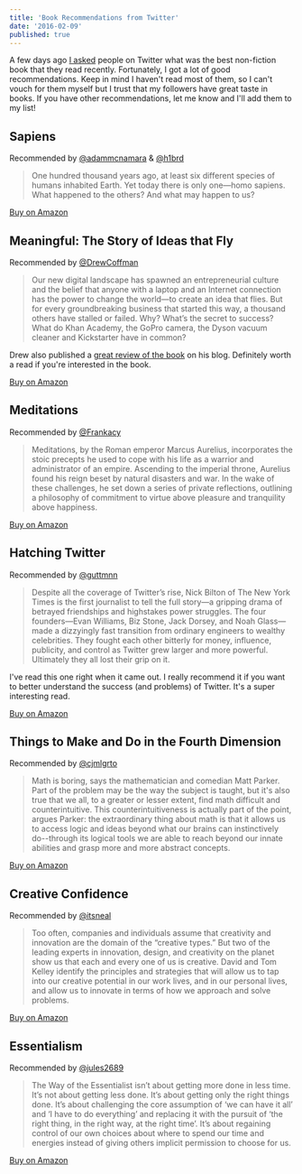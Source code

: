 ```yaml
---
title: 'Book Recommendations from Twitter'
date: '2016-02-09'
published: true
---
```


A few days ago [I asked](https://twitter.com/vernalkick/status/696170724034215936) people on Twitter what was the best non-fiction book that they read recently. Fortunately, I got a lot of good recommendations. Keep in mind I haven't read most of them, so I can't vouch for them myself but I trust that my followers have great taste in books. If you have other recommendations, let me know and I'll add them to my list!

## Sapiens
Recommended by [@adammcnamara](http://twitter.com/adammcnamara) & [@h1brd](http://twitter.com/h1brd)

> One hundred thousand years ago, at least six different species of humans inhabited Earth. Yet today there is only one—homo sapiens. What happened to the others? And what may happen to us?

[Buy on Amazon](http://www.amazon.ca/Sapiens-A-Brief-History-Humankind/dp/077103850X)

## Meaningful: The Story of Ideas that Fly
Recommended by [@DrewCoffman](http://twitter.com/DrewCoffman)

> Our new digital landscape has spawned an entrepreneurial culture and the belief that anyone with a laptop and an Internet connection has the power to change the world—to create an idea that flies. But for every groundbreaking business that started this way, a thousand others have stalled or failed. Why? What’s the secret to success? What do Khan Academy, the GoPro camera, the Dyson vacuum cleaner and Kickstarter have in common? 

Drew also published a [great review of the book](http://extratextuals.com/notes-from-meaningful-the-story-of-ideas-that-fly/) on his blog. Definitely worth a read if you're interested in the book.

[Buy on Amazon](http://www.amazon.com/Meaningful-The-Story-Ideas-That-ebook/dp/B016CUPB5K/ref=as_li_ss_tl?ie=UTF8&linkCode=sl1&tag=drewcoffmanco-20&linkId=4fa8d61440dda8ac6036c942204c057c)

## Meditations
Recommended by [@Frankacy](http://twitter.com/frankacy)

> Meditations, by the Roman emperor Marcus Aurelius, incorporates the stoic precepts he used to cope with his life as a warrior and administrator of an empire. Ascending to the imperial throne, Aurelius found his reign beset by natural disasters and war. In the wake of these challenges, he set down a series of private reflections, outlining a philosophy of commitment to virtue above pleasure and tranquility above happiness.

[Buy on Amazon](http://www.amazon.ca/Meditations-Marcus-Aurelius/dp/048629823X)

## Hatching Twitter
Recommended by [@guttmnn](http://twitter.com/guttmnn)

> Despite all the coverage of Twitter’s rise, Nick Bilton of The New York Times is the first journalist to tell the full story—a gripping drama of betrayed friendships and highstakes power struggles. The four founders—Evan Williams, Biz Stone, Jack Dorsey, and Noah Glass—made a dizzyingly fast transition from ordinary engineers to wealthy celebrities. They fought each other bitterly for money, influence, publicity, and control as Twitter grew larger and more powerful. Ultimately they all lost their grip on it.

I've read this one right when it came out. I really recommend it if you want to better understand the success (and problems) of Twitter. It's a super interesting read.

[Buy on Amazon](http://www.amazon.com/Hatching-Twitter-Story-Friendship-Betrayal/dp/1591847087)

## Things to Make and Do in the Fourth Dimension
Recommended by [@cjmlgrto](http://twitter.com/cjmlgrto)

> Math is boring, says the mathematician and comedian Matt Parker. Part of the problem may be the way the subject is taught, but it's also true that we all, to a greater or lesser extent, find math difficult and counterintuitive. This counterintuitiveness is actually part of the point, argues Parker: the extraordinary thing about math is that it allows us to access logic and ideas beyond what our brains can instinctively do--through its logical tools we are able to reach beyond our innate abilities and grasp more and more abstract concepts.

[Buy on Amazon](http://www.amazon.ca/Things-Make-Fourth-Dimension-Mathematicians/dp/0374275653)

## Creative Confidence
Recommended by [@itsneal](http://twitter.com/itsneal)

> Too often, companies and individuals assume that creativity and innovation are the domain of the “creative types.” But two of the leading experts in innovation, design, and creativity on the planet show us that each and every one of us is creative. David and Tom Kelley identify the principles and strategies that will allow us to tap into our creative potential in our work lives, and in our personal lives, and allow us to innovate in terms of how we approach and solve problems.

[Buy on Amazon](http://www.amazon.com/Creative-Confidence-Unleashing-Potential-Within/dp/038534936X)

## Essentialism
Recommended by [@jules2689](http://twitter.com/jules2689)

> The Way of the Essentialist isn’t about getting more done in less time. It’s not about getting less done. It’s about getting only the right things done. It’s about challenging the core assumption of ‘we can have it all’ and ‘I have to do everything’ and replacing it with the pursuit of ‘the right thing, in the right way, at the right time’. It’s about regaining control of our own choices about where to spend our time and energies instead of giving others implicit permission to choose for us.

[Buy on Amazon](http://www.amazon.com/Essentialism-The-Disciplined-Pursuit-Less/dp/0804137382)